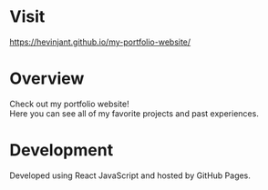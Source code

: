 # Visit

https://hevinjant.github.io/my-portfolio-website/

# Overview

Check out my portfolio website! </br>
Here you can see all of my favorite projects and past experiences.

# Development

Developed using React JavaScript and hosted by GitHub Pages.
